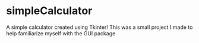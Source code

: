 # simpleCalculator
A simple calculator created using Tkinter! This was a small project I made to help familiarize myself with the GUI package
